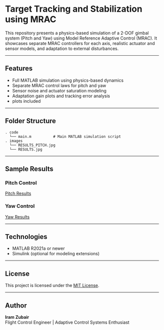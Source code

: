 
# Target Tracking and Stabilization using MRAC

This repository presents a physics-based simulation of a 2-DOF gimbal system (Pitch and Yaw) using Model Reference Adaptive Control (MRAC). It showcases separate MRAC controllers for each axis, realistic actuator and sensor models, and adaptation to external disturbances.

---

## Features

- Full MATLAB simulation using physics-based dynamics
- Separate MRAC control laws for pitch and yaw
- Sensor noise and actuator saturation modeling
- Adaptation gain plots and tracking error analysis
- plots included

---

## Folder Structure

```
. code
  └── main.m          # Main MATLAB simulation script
. images
  └── RESULTS_PITCH.jpg
  └── RESULTS.jpg
```

---

## Sample Results

### Pitch Control
[Pitch Results](images/RESULTS_PITCH.jpg)

### Yaw Control
[Yaw Results](images/RESULTS.jpg)

---

##  Technologies

- MATLAB R2021a or newer
- Simulink (optional for modeling extensions)

---

##  License

This project is licensed under the [MIT License](LICENSE).

---

## Author

**Iram Zubair**  
Flight Control Engineer | Adaptive Control Systems Enthusiast
